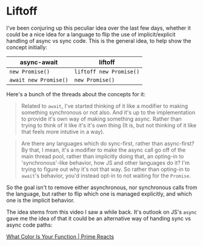 # Liftoff

I've been conjuring up this peculiar idea over the last few days, whether it could be a nice idea for a language to flip the use of implicit/explicit handling of async vs sync code. This is the general idea, to help show the concept initially:

| async-await           | liftoff                 |
|-----------------------|-------------------------|
| `new Promise()`       | `liftoff new Promise()` |
| `await new Promise()` | `new Promise()`         |

Here's a bunch of the threads about the concepts for it:

> Related to `await`, I've started thinking of it like a modifier to making something synchronous or not also.
> And it's up to the implementation to provide it's own way of making something async.
> Rather than trying to think of it like it's it's own thing (It is, but not thinking of it like that feels more intutive in a way).

> Are there any languages which do sync-first, rather than async-first?
> By that, I mean, it's a modifier to make the async call go off of the main thread pool, rather than implicitly doing that, an opting-in to 'synchronous'-like behavior, how JS and other languages do it?
> I'm trying to figure out why it's not that way.
> So rather than opting-in to `await`'s behavior, you'd instead opt-in to not waiting for the `Promise`.

So the goal isn't to remove either asynchronous, nor synchronous calls from the language, but rather to flip which one is managed explicitly, and which one is the implicit behavior.

The idea stems from this video I saw a while back.
It's outlook on JS's `async` gave me the idea of that it could be an alternative way of handing sync vs async code paths:

[What Color Is Your Function | Prime Reacts](https://www.youtube.com/watch?v=MoKe4zvtNzA)